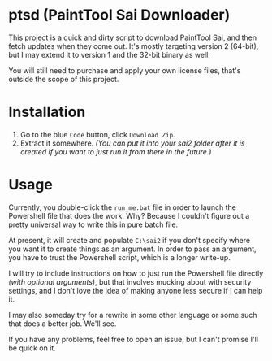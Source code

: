 # ptsd (PaintTool Sai Downloader)

This project is a quick and dirty script to download PaintTool Sai, and then fetch updates when they come out. It's mostly targeting version 2 (64-bit), but I may extend it to version 1 and the 32-bit binary as well.

You will still need to purchase and apply your own license files, that's outside the scope of this project.

# Installation

1. Go to the blue `Code` button, click `Download Zip`.
2. Extract it somewhere. _(You can put it into your sai2 folder after it is created if you want to just run it from there in the future.)_

# Usage

Currently, you double-click the `run_me.bat` file in order to launch the Powershell file that does the work. Why? Because I couldn't figure out a pretty universal way to write this in pure batch file.

At present, it will create and populate `C:\sai2` if you don't specify where you want it to create things as an argument. In order to pass an argument, you have to trust the Powershell script, which is a longer write-up.

I will try to include instructions on how to just run the Powershell file directly _(with optional arguments)_, but that involves mucking about with security settings, and I don't love the idea of making anyone less secure if I can help it.

I may also someday try for a rewrite in some other language or some such that does a better job. We'll see.

If you have any problems, feel free to open an issue, but I can't promise I'll be quick on it.
